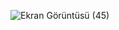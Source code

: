 ![Ekran Görüntüsü (45)](https://user-images.githubusercontent.com/62747201/172594995-17ac2263-bb54-4af1-b139-c65e2078b305.png)
